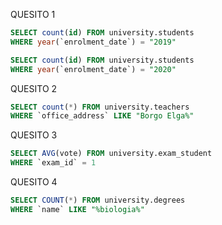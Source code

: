QUESITO 1

```sql
SELECT count(id) FROM university.students
WHERE year(`enrolment_date`) = "2019"

SELECT count(id) FROM university.students
WHERE year(`enrolment_date`) = "2020"
```

QUESITO 2

```sql
SELECT count(*) FROM university.teachers
WHERE `office_address` LIKE "Borgo Elga%"
```

QUESITO 3

```sql
SELECT AVG(vote) FROM university.exam_student
WHERE `exam_id` = 1
```

QUESITO 4

```sql
SELECT COUNT(*) FROM university.degrees
WHERE `name` LIKE "%biologia%"
```
